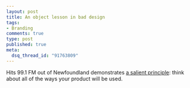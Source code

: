 ```yaml
--- 
layout: post
title: An object lesson in bad design
tags: 
- Branding
comments: true
type: post
published: true
meta: 
  dsq_thread_id: "91763809"
---
```

Hits 99.1 FM out of Newfoundland demonstrates <a href="http://flickr.com/photos/design_inspiration/238547637">a salient principle</a>: think about all of the ways your product will be used.
